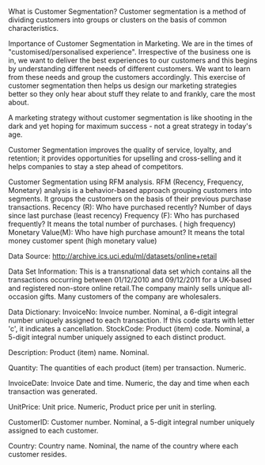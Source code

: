 What is Customer Segmentation?
Customer segmentation is a method of dividing customers into groups or clusters on the basis of common characteristics.

Importance of Customer Segmentation in Marketing.
We are in the times of "customised/personalised experience". Irrespective of the business one is in, we want to deliver the best experiences to our customers and this begins by understanding different needs of different customers. We want to learn from these needs and group the customers accordingly. This exercise of customer segmentation then helps us design our marketing strategies better so they only hear about stuff they relate to and frankly, care the most about.

A marketing strategy without customer segmentation is like shooting in the dark and yet hoping for maximum success - not a great strategy in today's age.

Customer Segmentation improves the quality of service, loyalty, and retention; it provides opportunities for upselling and cross-selling and it helps companies to stay a step ahead of competitors.

Customer Segmentation using RFM analysis.
RFM (Recency, Frequency, Monetary) analysis is a behavior-based approach grouping customers into segments. It groups the customers on the basis of their previous purchase transactions.
Recency (R): Who have purchased recently? Number of days since last purchase (least recency)
Frequency (F): Who has purchased frequently? It means the total number of purchases. ( high frequency)
Monetary Value(M): Who have high purchase amount? It means the total money customer spent (high monetary value)

Data Source:
http://archive.ics.uci.edu/ml/datasets/online+retail

Data Set Information:
This is a transnational data set which contains all the transactions occurring between 01/12/2010 and 09/12/2011 for a UK-based and registered non-store online retail.The company mainly sells unique all-occasion gifts. Many customers of the company are wholesalers.

Data Dictionary:
InvoiceNo: 
Invoice number. Nominal, a 6-digit integral number uniquely assigned to each transaction. If this code starts with letter 'c', it indicates a cancellation. 
StockCode: 
Product (item) code. Nominal, a 5-digit integral number uniquely assigned to each distinct product. 

Description: 
Product (item) name. Nominal. 

Quantity: 
The quantities of each product (item) per transaction. Numeric.	

InvoiceDate: 
Invoice Date and time. Numeric, the day and time when each transaction was generated. 

UnitPrice: 
Unit price. Numeric, Product price per unit in sterling. 

CustomerID: 
Customer number. Nominal, a 5-digit integral number uniquely assigned to each customer. 

Country: 
Country name. Nominal, the name of the country where each customer resides.